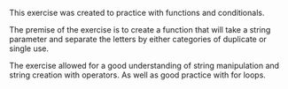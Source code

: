 This exercise was created to practice with functions and conditionals. 

The premise of the exercise is to create a function that will take a string parameter and separate the letters by either categories of duplicate or single use. 

The exercise allowed for a good understanding of string manipulation and string creation with operators. As well as good practice with for loops. 

